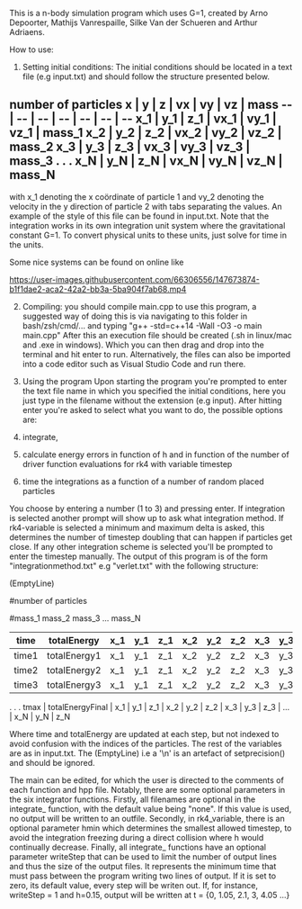 This is a n-body simulation program which uses G=1, created by Arno Depoorter, Mathijs Vanrespaille, Silke Van der Schueren and Arthur Adriaens.

How to use:

1. Setting initial conditions:
The initial conditions should be located in  a text file (e.g input.txt) and should follow the structure presented below.


number of particles
x | y | z | vx | vy | vz | mass
-- | -- | -- | -- | -- | -- | --
x_1 | y_1 | z_1 | vx_1 | vy_1 | vz_1 | mass_1
x_2 | y_2 | z_2 | vx_2 | vy_2 | vz_2 | mass_2
x_3 | y_3 | z_3 | vx_3 | vy_3 | vz_3 | mass_3
.
.
.
x_N | y_N | z_N | vx_N | vy_N | vz_N | mass_N
---

with x_1 denoting the x coördinate of particle 1 and vy_2 denoting the velocity in the y direction of particle 2 with tabs separating the values. An example of the style of this file can be found in input.txt.
Note that the integration works in its own integration unit system where the gravitational constant G=1. To convert physical units to these units, just solve for time in the units.

Some nice systems can be found on online like

https://user-images.githubusercontent.com/66306556/147673874-b1f1dae2-aca2-42a2-bb3a-5ba904f7ab68.mp4



2. Compiling:
you should compile main.cpp to use this program, a suggested way of doing this is via navigating to this folder in bash/zsh/cmd/... and typing
"g++ -std=c++14 -Wall -O3 -o main main.cpp"
After this an execution file should be created (.sh in linux/mac and .exe in windows). Which you can then drag and drop into the terminal and hit enter to run.
Alternatively, the files can also be imported into a code editor such as Visual Studio Code and run there. 

3. Using the program
Upon starting the program you're prompted to enter the text file name in which you specified the initial conditions, here you just type in the filename without the extension (e.g input). After hitting enter you're asked to select what you want to do, the possible options are:

1. integrate, 
2. calculate energy errors in function of h and in function of the number of driver function evaluations for rk4 with variable timestep
3. time the integrations as a function of a number of random placed particles

You choose by entering a number (1 to 3) and pressing enter. If integration is selected another prompt will show up to ask what integration method. If rk4-variable is selected a minimum and maximum delta is asked, this determines the number of timestep doubling that can happen if particles get close. 
If any other integration scheme is selected you'll be prompted to enter the timestep manually. 
The output of this program is of the form "integrationmethod.txt" e.g "verlet.txt" with the following structure:

(EmptyLine)

#number of particles

#mass_1 mass_2 mass_3 ... mass_N

time | totalEnergy | x_1 | y_1 | z_1 | x_2 | y_2 | z_2 | x_3 | y_3 | z_3 | ... | x_N | y_N | z_N
-- | -- | -- | -- | -- | -- | -- | -- | -- | -- | -- | -- | -- | -- | -- |
time1 | totalEnergy1 | x_1 | y_1 | z_1 | x_2 | y_2 | z_2 | x_3 | y_3 | z_3 | ... | x_N | y_N | z_N
time2 | totalEnergy2 | x_1 | y_1 | z_1 | x_2 | y_2 | z_2 | x_3 | y_3 | z_3 | ... | x_N | y_N | z_N
time3 | totalEnergy3 | x_1 | y_1 | z_1 | x_2 | y_2 | z_2 | x_3 | y_3 | z_3 | ... | x_N | y_N | z_N
.
.
.
tmax | totalEnergyFinal | x_1 | y_1 | z_1 | x_2 | y_2 | z_2 | x_3 | y_3 | z_3 | ... | x_N | y_N | z_N

Where time and totalEnergy are updated at each step, but not indexed to avoid confusion with the indices of the particles. The rest of the variables are as in input.txt. The (EmptyLine) i.e a '\n' is an artefact of setprecision() and should be ignored.

The main can be edited, for which the user is directed to the comments of each function and hpp file. Notably, there are some optional parameters in the six integrator functions.
Firstly, all filenames are optional in the integrate_ function, with the default value being "none". If this value is used, no output will be written to an outfile. 
Secondly, in rk4_variable, there is an optional parameter hmin which determines the smallest allowed timestep, to avoid the integration freezing during a direct collision where h would continually decrease. 
Finally, all integrate_ functions have an optional parameter writeStep that can be used to limit the number of output lines and thus the size of the output files. It represents the minimum time that must pass between the program writing two lines of output. If it is set to zero, its default value, every step will be writen out. If, for instance, writeStep = 1 and h=0.15, output will be written at t = {0, 1.05, 2.1, 3, 4.05 ...}
